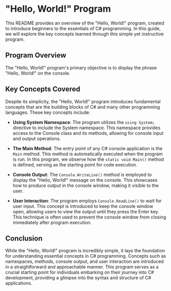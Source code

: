 # "Hello, World!" Program
This README provides an overview of the "Hello, World!" program, created to introduce beginners to the essentials of C# programming. In this guide, we will explore the key concepts learned through this simple yet instructive program.

## Program Overview
The "Hello, World!" program's primary objective is to display the phrase "Hello, World!" on the console.

## Key Concepts Covered
Despite its simplicity, the "Hello, World!" program introduces fundamental concepts that are the building blocks of C# and many other programming languages. These key concepts include:

- **Using System Namespace**: The program utilizes the `using System;` directive to include the System namespace. This namespace provides access to the Console class and its methods, allowing for console input and output operations.

- **The Main Method**: The entry point of any C# console application is the `Main` method. This method is automatically executed when the program is run. In this program, we observe how the `static void Main()` method is defined, serving as the starting point for code execution.

- **Console Output**: The `Console.WriteLine()` method is employed to display the "Hello, World!" message on the console. This showcases how to produce output in the console window, making it visible to the user.

- **User Interaction**: The program employs `Console.ReadLine()` to wait for user input. This concept is introduced to keep the console window open, allowing users to view the output until they press the Enter key. This technique is often used to prevent the console window from closing immediately after program execution.

## Conclusion
While the "Hello, World!" program is incredibly simple, it lays the foundation for understanding essential concepts in C# programming. Concepts such as namespaces, methods, console output, and user interaction are introduced in a straightforward and approachable manner. This program serves as a crucial starting point for individuals embarking on their journey into C# development, providing a glimpse into the syntax and structure of C# applications.